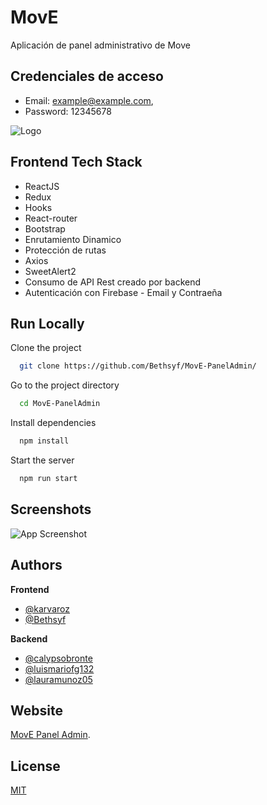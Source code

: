 
# MovE

Aplicación de panel administrativo de Move

## Credenciales de acceso

- Email: example@example.com,
- Password: 12345678


![Logo](https://res.cloudinary.com/dmaviub4l/image/upload/v1653989340/ihrda8sczta1nboafcdq.png)

## Frontend Tech Stack

- ReactJS
- Redux
- Hooks
- React-router
- Bootstrap
- Enrutamiento Dinamico
- Protección de rutas
- Axios
- SweetAlert2
- Consumo de API Rest creado por backend
- Autenticación con Firebase - Email y Contraeña

## Run Locally

Clone the project

```bash
  git clone https://github.com/Bethsyf/MovE-PanelAdmin/
```

Go to the project directory

```bash
  cd MovE-PanelAdmin
```

Install dependencies

```bash
  npm install
```

Start the server

```bash
  npm run start
```

## Screenshots

![App Screenshot](https://res.cloudinary.com/karvaroz/image/upload/v1655749098/screenshot_1_bxkple.png)

## Authors

**Frontend**
- [@karvaroz](https://www.github.com/karvaroz)
- [@Bethsyf](https://github.com/Bethsyf)

**Backend**
- [@calypsobronte](https://github.com/calypsobronte)
- [@luismariofg132](https://github.com/luismariofg132)
- [@lauramunoz05](https://github.com/lauramunoz05)

## Website

[MovE Panel Admin](https://move-89a33.web.app/).

## License

[MIT](https://choosealicense.com/licenses/mit/)
